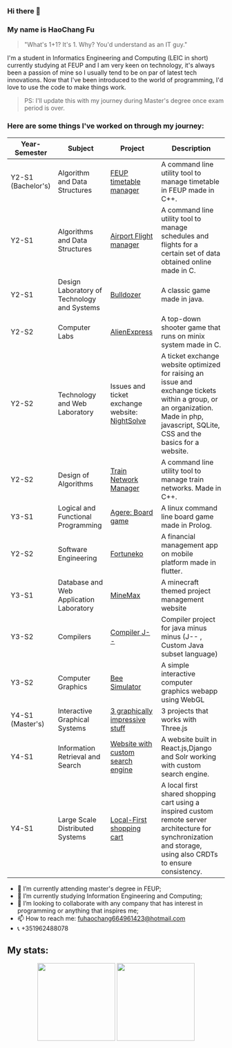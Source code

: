 ### Hi there 👋
### My name is HaoChang Fu
> "What's 1+1? It's 1. Why? You'd understand as an IT guy."

  I'm a student in Informatics Engineering and Computing (LEIC in short) currently studying at FEUP and I am very keen on technology, it's always been a passion of mine so I usually tend to be on par of latest tech innovations.
  Now that I've been introduced to the world of programming, I'd love to use the code to make things work.
> PS: I'll update this with my journey during Master's degree once exam period is over.
### Here are some things I've worked on through my journey:

| Year-Semester       | Subject                                     | Project                                                                                  | Description                                                                                                                                                                          |
|---------------------|---------------------------------------------|------------------------------------------------------------------------------------------|--------------------------------------------------------------------------------------------------------------------------------------------------------------------------------------|
| Y2-S1  (Bachelor's) | Algorithm and Data Structures               | [FEUP timetable manager](https://github.com/unrealxinfinity/AED1)                        | A command line utility tool to manage timetable in FEUP made in C++.                                                                                                                 |
| Y2-S1               | Algorithms and Data Structures              | [Airport Flight manager](https://github.com/unrealxinfinity/AEDGrupo2)                   | A command line utility tool to manage schedules and flights for a certain set of data obtained online made in C.                                                                     |
| Y2-S1               | Design Laboratory of Technology and Systems | [Bulldozer](https://github.com/unrealxinfinity/LDTS)                                     | A classic game made in java.                                                                                                                                                         |
| Y2-S2               | Computer Labs                               | [AlienExpress](https://github.com/unrealxinfinity/AlienExpress)                          | A top-down shooter game that runs on minix system made in C.                                                                                                                         |
| Y2-S2               | Technology and Web Laboratory               | Issues and ticket exchange website: [NightSolve](https://github.com/unrealxinfinity/LTW) | A ticket exchange website optimized for raising an issue and exchange tickets within a group, or an organization. Made in php, javascript, SQLite, CSS and the basics for a website. |
| Y2-S2               | Design of Algorithms                        | [Train Network Manager](https://github.com/unrealxinfinity/DA2023)                       | A command line utility tool to manage train networks. Made in C++.                                                                                                                   |
| Y3-S1               | Logical and Functional Programming          | [Agere: Board game](https://github.com/unrealxinfinity/Agere-PFL)                        | A linux command line board game made in Prolog.                                                                                                                                      |
| Y2-S2               | Software Engineering                        | [Fortuneko](https://github.com/FEUP-LEIC-ES-2022-23/2LEIC16T5)                           | A financial management app on mobile platform made in flutter.                                                                                                                       |
| Y3-S1               | Database and Web Application Laboratory     | [MineMax](https://github.com/unrealxinfinity/lbaw2023)                                   | A minecraft themed project management website                                                                                                                                        |
| Y3-S2               | Compilers                                   | [Compiler J--](https://github.com/unrealxinfinity/comp2024)                              | Compiler project for java minus minus (J-- , Custom Java subset language)                                                                                                            |
| Y3-S2               | Computer Graphics                           | [Bee Simulator](https://github.com/unrealxinfinity/CG)                                   | A simple interactive computer graphics webapp using WebGL                                                                                                                            |
| Y4-S1 (Master's)    | Interactive Graphical Systems               | [3 graphically impressive stuff](https://github.com/unrealxinfinity/SGI)                 | 3 projects that works with Three.js                                                                                                                                                  |
| Y4-S1               | Information Retrieval and Search            | [Website with custom search engine](https://github.com/madalenaye/feup-pri)              | A website built in React.js,Django and Solr working with custom search engine.                                                                                                       |
| Y4-S1               | Large Scale Distributed Systems             | [Local-First shopping cart](https://github.com/unrealxinfinity/SDLE)                     | A local first shared shopping cart using a inspired custom remote server architecture for synchronization and storage, using also CRDTs to ensure consistency.                       |


- 🎩 I’m currently attending master's degree in FEUP;
- 🌱 I’m currently studying Information Engineering and Computing;
- 👯 I’m looking to collaborate with any company that has interest in programming or anything that inspires me;
- 📫 How to reach me: fuhaochang664961423@hotmail.com
- 📞 +351962488078

## My stats:
<div align="center">
  <img height=180em src="https://github-readme-stats.vercel.app/api/top-langs/?username=unrealxinfinity&layout=compact">
  <img height=180em src="https://github-readme-stats.vercel.app/api?username=unrealxinfinity&show_icons=true&hide_border=true">
</div>
